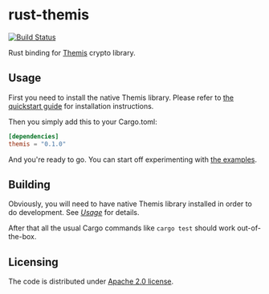 # rust-themis

[![Build Status](https://travis-ci.org/ilammy/rust-themis.svg?branch=master)](https://travis-ci.org/ilammy/rust-themis)

Rust binding for [Themis] crypto library.

[Themis]: https://github.com/cossacklabs/themis

## Usage
 
First you need to install the native Themis library.
Please refer to [the quickstart guide] for installation instructions.

Then you simply add this to your Cargo.toml:

```toml
[dependencies]
themis = "0.1.0"
```

And you're ready to go.
You can start off experimenting with [the examples].

[the quickstart guide]: https://github.com/cossacklabs/themis/blob/master/README.md#quickstart
[the examples]: https://github.com/ilammy/rust-themis/tree/master/examples

## Building

Obviously, you will need to have native Themis library installed in order to do development.
See [_Usage_](#usage) for details.

After that all the usual Cargo commands like `cargo test` should work out-of-the-box.

## Licensing

The code is distributed under [Apache 2.0 license](LICENSE).
